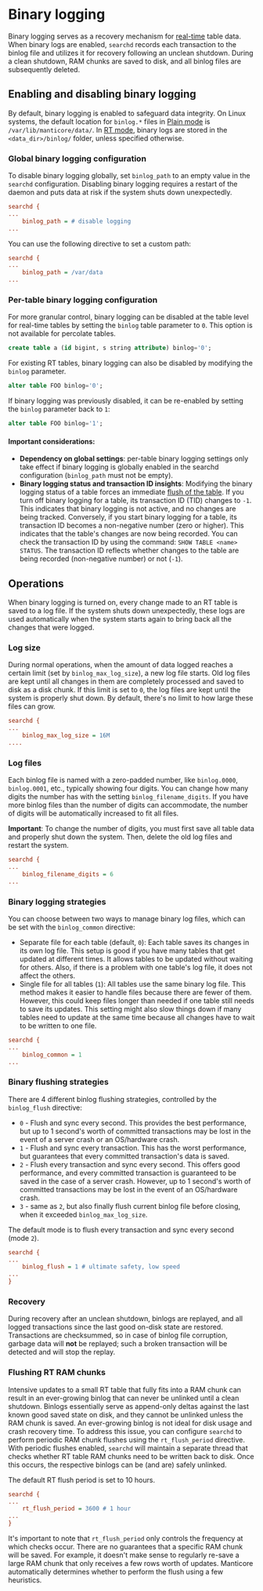 # Binary logging

Binary logging serves as a recovery mechanism for [real-time](../Creating_a_table/Local_tables/Real-time_table.md) table data. When binary logs are enabled, `searchd` records each transaction to the binlog file and utilizes it for recovery following an unclean shutdown. During a clean shutdown, RAM chunks are saved to disk, and all binlog files are subsequently deleted.

## Enabling and disabling binary logging

By default, binary logging is enabled to safeguard data integrity. On Linux systems, the default location for `binlog.*` files in [Plain mode](../Creating_a_table/Local_tables.md#Defining-table-schema-in-config-%28Plain-mode%29) is `/var/lib/manticore/data/`. In [RT mode](../Creating_a_table/Local_tables.md#Online-schema-management-%28RT-mode%29), binary logs are stored in the `<data_dir>/binlog/` folder, unless specified otherwise.

### Global binary logging configuration

<!-- example binlog_path -->
To disable binary logging globally, set `binlog_path` to an empty value in the `searchd` configuration.
Disabling binary logging requires a restart of the daemon and puts data at risk if the system shuts down unexpectedly.

<!-- request Example -->
```ini
searchd {
...
    binlog_path = # disable logging
...
```
<!-- end -->

<!-- example binlog_path2 -->
You can use the following directive to set a custom path:

<!-- request Example -->
```ini
searchd {
...
    binlog_path = /var/data
...
```
<!-- end -->

### Per-table binary logging configuration

<!-- Example binlog0 -->
For more granular control, binary logging can be disabled at the table level for real-time tables by setting the `binlog` table parameter to `0`. This option is not available for percolate tables.

<!-- request Example -->
```sql
create table a (id bigint, s string attribute) binlog='0';
```
<!-- end -->

<!-- Example binlog_alter -->
For existing RT tables, binary logging can also be disabled by modifying the `binlog` parameter.

<!-- request Example -->
```sql
alter table FOO binlog='0';
```
<!-- end -->

<!-- Example binlog_alter2 -->
If binary logging was previously disabled, it can be re-enabled by setting the `binlog` parameter back to `1`:

<!-- request Example -->
```sql
alter table FOO binlog='1';
```
<!-- end -->

#### Important considerations:
* **Dependency on global settings**: per-table binary logging settings only take effect if binary logging is globally enabled in the searchd configuration (`binlog_path` must not be empty).
* **Binary logging status and transaction ID insights**: Modifying the binary logging status of a table forces an immediate [flush of the table](../Securing_and_compacting_a_table/Flushing_RAM_chunk_to_disk.md#FLUSH-TABLE). If you turn off binary logging for a table, its transaction ID (TID) changes to `-1`. This indicates that binary logging is not active, and no changes are being tracked. Conversely, if you start binary logging for a table, its transaction ID becomes a non-negative number (zero or higher). This indicates that the table's changes are now being recorded. You can check the transaction ID by using the command: `SHOW TABLE <name> STATUS`. The transaction ID reflects whether changes to the table are being recorded (non-negative number) or not (`-1`).

## Operations

When binary logging is turned on, every change made to an RT table is saved to a log file. If the system shuts down unexpectedly, these logs are used automatically when the system starts again to bring back all the changes that were logged.

### Log size

<!-- Example binlog_max_log_size -->
During normal operations, when the amount of data logged reaches a certain limit (set by `binlog_max_log_size`), a new log file starts. Old log files are kept until all changes in them are completely processed and saved to disk as a disk chunk. If this limit is set to `0`, the log files are kept until the system is properly shut down. By default, there's no limit to how large these files can grow.

<!-- request Example -->

```ini
searchd {
...
    binlog_max_log_size = 16M
....
```

<!-- end -->

### Log files

<!-- example binlog_filename_digits -->

Each binlog file is named with a zero-padded number, like `binlog.0000`, `binlog.0001`, etc., typically showing four digits. You can change how many digits the number has with the setting `binlog_filename_digits`. If you have more binlog files than the number of digits can accommodate, the number of digits will be automatically increased to fit all files.

**Important**: To change the number of digits, you must first save all table data and properly shut down the system. Then, delete the old log files and restart the system.

<!-- request Example -->
```ini
searchd {
...
    binlog_filename_digits = 6
...
```
<!-- end -->

### Binary logging strategies

<!-- Example binlog_common -->
You can choose between two ways to manage binary log files, which can be set with the `binlog_common` directive:
* Separate file for each table (default, `0`): Each table saves its changes in its own log file. This setup is good if you have many tables that get updated at different times. It allows tables to be updated without waiting for others. Also, if there is a problem with one table's log file, it does not affect the others.
* Single file for all tables (`1`): All tables use the same binary log file. This method makes it easier to handle files because there are fewer of them. However, this could keep files longer than needed if one table still needs to save its updates. This setting might also slow things down if many tables need to update at the same time because all changes have to wait to be written to one file.

<!-- request binlog_common -->

```ini
searchd {
...
    binlog_common = 1
...
```
<!-- end -->

### Binary flushing strategies

<!-- Example binlog_flush -->
There are 4 different binlog flushing strategies, controlled by the `binlog_flush` directive:

* `0` - Flush and sync every second. This provides the best performance, but up to 1 second's worth of committed transactions may be lost in the event of a server crash or an OS/hardware crash.
* `1` - Flush and sync every transaction. This has the worst performance, but guarantees that every committed transaction's data is saved.
* `2` - Flush every transaction and sync every second. This offers good performance, and every committed transaction is guaranteed to be saved in the case of a server crash. However, up to 1 second's worth of committed transactions may be lost in the event of an OS/hardware crash.
* `3` - same as `2`, but also finally flush current binlog file before closing, when it exceeded `binlog_max_log_size`.

The default mode is to flush every transaction and sync every second (mode `2`).

<!-- request Example -->
```ini
searchd {
...
    binlog_flush = 1 # ultimate safety, low speed
...
}
```
<!-- end -->

### Recovery

During recovery after an unclean shutdown, binlogs are replayed, and all logged transactions since the last good on-disk state are restored. Transactions are checksummed, so in case of binlog file corruption, garbage data will **not** be replayed; such a broken transaction will be detected and will stop the replay.

### Flushing RT RAM chunks

<!-- Example rt_flush_period -->
Intensive updates to a small RT table that fully fits into a RAM chunk can result in an ever-growing binlog that can never be unlinked until a clean shutdown. Binlogs essentially serve as append-only deltas against the last known good saved state on disk, and they cannot be unlinked unless the RAM chunk is saved. An ever-growing binlog is not ideal for disk usage and crash recovery time. To address this issue, you can configure `searchd` to perform periodic RAM chunk flushes using the `rt_flush_period` directive. With periodic flushes enabled, `searchd` will maintain a separate thread that checks whether RT table RAM chunks need to be written back to disk. Once this occurs, the respective binlogs can be (and are) safely unlinked.

The default RT flush period is set to 10 hours.

<!-- request Example -->
```ini
searchd {
...
    rt_flush_period = 3600 # 1 hour
...
}
```
<!-- end -->

It's important to note that `rt_flush_period` only controls the frequency at which checks occur. There are no guarantees that a specific RAM chunk will be saved. For example, it doesn't make sense to regularly re-save a large RAM chunk that only receives a few rows worth of updates. Manticore automatically determines whether to perform the flush using a few heuristics.

